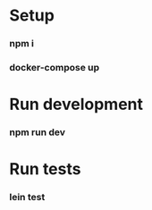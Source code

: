 # Setup
### npm i
### docker-compose up

# Run development
### npm run dev

# Run tests
### lein test

